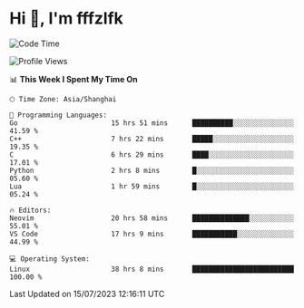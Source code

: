 # Hi 👋, I'm fffzlfk

<!--START_SECTION:waka-->
![Code Time](http://img.shields.io/badge/Code%20Time-307%20hrs%2029%20mins-blue)

![Profile Views](http://img.shields.io/badge/Profile%20Views-0-blue)

📊 **This Week I Spent My Time On** 

```text
🕑︎ Time Zone: Asia/Shanghai

💬 Programming Languages: 
Go                       15 hrs 51 mins      ██████████░░░░░░░░░░░░░░░   41.59 % 
C++                      7 hrs 22 mins       █████░░░░░░░░░░░░░░░░░░░░   19.35 % 
C                        6 hrs 29 mins       ████░░░░░░░░░░░░░░░░░░░░░   17.01 % 
Python                   2 hrs 8 mins        █░░░░░░░░░░░░░░░░░░░░░░░░   05.60 % 
Lua                      1 hr 59 mins        █░░░░░░░░░░░░░░░░░░░░░░░░   05.24 % 

🔥 Editors: 
Neovim                   20 hrs 58 mins      ██████████████░░░░░░░░░░░   55.01 % 
VS Code                  17 hrs 9 mins       ███████████░░░░░░░░░░░░░░   44.99 % 

💻 Operating System: 
Linux                    38 hrs 8 mins       █████████████████████████   100.00 % 
```


 Last Updated on 15/07/2023 12:16:11 UTC
<!--END_SECTION:waka-->
